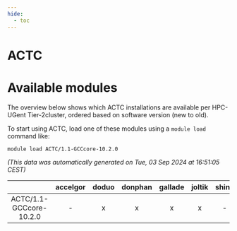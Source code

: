 ```yaml
---
hide:
  - toc
---
```


ACTC
====

# Available modules


The overview below shows which ACTC installations are available per HPC-UGent Tier-2cluster, ordered based on software version (new to old).

To start using ACTC, load one of these modules using a `module load` command like:

```shell
module load ACTC/1.1-GCCcore-10.2.0
```

*(This data was automatically generated on Tue, 03 Sep 2024 at 16:51:05 CEST)*  

| |accelgor|doduo|donphan|gallade|joltik|shinx|skitty|
| :---: | :---: | :---: | :---: | :---: | :---: | :---: | :---: |
|ACTC/1.1-GCCcore-10.2.0|-|x|x|x|x|-|x|
